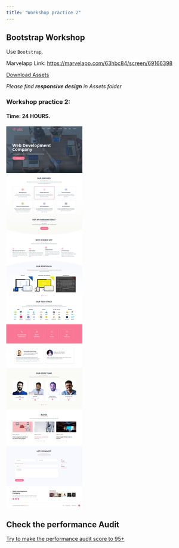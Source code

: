 ```yaml
---
title: "Workshop practice 2"
---
```


## Bootstrap Workshop

Use `Bootstrap`.

Marvelapp Link: https://marvelapp.com/63hbc84/screen/69166398

[Download Assets](/Workshops/workshop-practice-2.zip)

*Please find __responsive design__ in Assets folder*

### Workshop practice 2: 
#### Time: 24 HOURS.

![workshop2 Neoito](/workshop2.jpg)



## Check the performance Audit
[Try to make the performance audit score to 95+](https://developers.google.com/web/tools/lighthouse/)